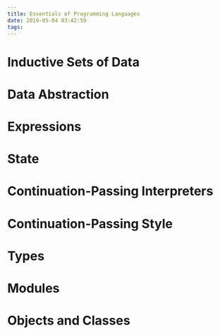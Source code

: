 ```yaml
---
title: Essentials of Programming Languages
date: 2019-05-04 03:42:59
tags:
---
```

# Inductive Sets of Data

# Data Abstraction

# Expressions

# State

# Continuation-Passing Interpreters

# Continuation-Passing Style

# Types

# Modules

# Objects and Classes